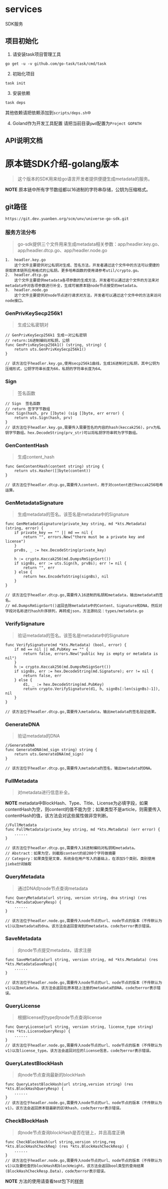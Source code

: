 # services
SDK服务

## 项目初始化

1. 请安装task项目管理工具

```
go get -u -v github.com/go-task/task/cmd/task
```

2. 初始化项目

```
task init
```

3. 安装依赖

```
task deps
```
其他依赖请把依赖添加到`scripts/deps.sh中`

4. Goland作为开发工具配置
请把当前目录`pwd`配置为`Project GOPATH`



## API说明文档
# 原本链SDK介绍-golang版本
> 这个版本的SDK用来给go语言开发者提供便捷生成metadata的服务。

**NOTE** 原本链中所有字节数组都以16进制的字符串存储，公钥为压缩格式。

## git路径

```
https://git.dev.yuanben.org/scm/unv/universe-go-sdk.git
```

### 服务方法分布
 > go-sdk提供三个文件用来生成metadata相关参数：app/headler.key.go、app/headler.dtcp.go、app/headler.node.go


```
1.  headler.key.go
    这个文件主要提供对公私钥对生成、签名方法，开发者通过这个文件中的方法可以便捷的获取原本链所应用格式的公私钥。更多哈希函数的使用请参考util/crypto.go。
2.  headler.dtcp.go
    这个文件主要提供metadata各项参数的生成方法，开发者可以通过这个文件的方法来对metadata中对各项参数进行补全，生成可被原本链node节点接受的metadata。
3.  headler.node.go
    这个文件主要提供对node节点进行请求对方法，开发者可以通过这个文件中的方法来访问node接口。
```

### GenPrivKeySecp256k1
> 生成公私密钥对

```golang
// GenPrivKeySecp256k1 生成一对公私密钥
// return:16进制编码对私钥，公钥
func GenPrivKeySecp256k1() (string, string) {
	return uts.GenPrivKeySecp256k1()
}

// 该方法位于headler.key.go,使用secp256k1曲线，生成16进制对公私钥，其中公钥为压缩形式，公钥字符串长度为66，私钥的字符串长度为64。
```

### Sign
> 签名函数

```golang
// Sign  签名函数
// return 签字字节数组
func Sign(hash, prv []byte) (sig []byte, err error) {
	return uts.Sign(hash, prv)
}
// 该方法位于headler.key.go,需要传入需要签名的内容的hash(keccak256)，prv为私钥字节数组。hex.DecodeString(prv_str)可以将私钥字符串转为字节数组。
```


### GenContentHash
> 生成content_hash

```golang
func GenContentHash(content string) string {
	return uts.Hasher([]byte(content))
}

// 该方法位于headler.dtcp.go,需要传入content，用于对content进行keccak256哈希运算。
```

### GenMetadataSignature
> 生成metadata的签名。该签名是metadata中的Signature

```golang
func GenMetadataSignature(private_key string, md *kts.Metadata) (string, error) {
	if private_key == "" || md == nil {
		return "", errors.New("there must be a private key and license")
	}
	prvBs, _ := hex.DecodeString(private_key)

	h := crypto.Keccak256(md.DumpsRmSignSort())
	if signBs, err := uts.Sign(h, prvBs); err != nil {
		return "", err
	} else {
		return hex.EncodeToString(signBs), nil
	}
}

// 该方法位于headler.dtcp.go,需要传入16进制的私钥和metadata，输出metadata的签名。
// md.DumpsRmSignSort()返回去除metadata中的Content、Signature和DNA，然后对字段对名称进行hash升序排列，再转成json，方法源码见：types/metadata.go

```

### VerifySignature
> 验证metadata的签名。该签名是metadata中的Signature

```golang
func VerifySignature(md *kts.Metadata) (bool, error) {
	if md == nil || md.PubKey == "" {
		return false, errors.New("public key is empty or metadata is nil")
	}
	h := crypto.Keccak256(md.DumpsRmSignSort())
	if signBs, err := hex.DecodeString(md.Signature); err != nil {
		return false, err
	} else {
		d1, _ := hex.DecodeString(md.PubKey)
		return crypto.VerifySignature(d1, h, signBs[:len(signBs)-1]), nil 
	}
}

// 该方法位于headler.dtcp.go,需要传入metadata，输出metadata的签名验证结果。
```


### GenerateDNA
> 验证metadata的DNA

```golang
//GenerateDNA
func GenerateDNA(md_sign string) string {
	return uts.GenerateDNA(md_sign)
}

// 该方法位于headler.dtcp.go,需要传入metadata的签名，输出metadata的DNA。
```

### FullMetadata
> 对metadata进行信息补全。

**NOTE** metadata中BlockHash、Type、Title、License为必填字段，如果contentHash为空，则content的值不能为空；如果类型不是article，则需要传入contentHash的值，该方法会对这些属性做非空判断。

```golang
//FullMetadata
func FullMetadata(private_key string, md *kts.Metadata) (err error) {
	......
}

// 该方法位于headler.dtcp.go,需要传入16进制编码对私钥和metadata。
// Abstract：如果为空，则截取content的前200个字符做摘要
// Category：如果类型是文章，系统会在用户写入的基础上，在添加5个类别，类别使用jieba分词抽取

```

### QueryMetadata
> 通过DNA向node节点查询metadata

```golang
func QueryMetadata(url string, version string, dna string) (res *kts.MetadataQueryResp) {
	......
}

// 该方法位于headler.node.go,需要传入node节点的url、node节点的版本（不传默认为v1)以及metadata的dna。该方法会返回查询到的metadata，code为error表示错误。

```

### SaveMetadata
> 向node节点提交metadata，请求注册

```golang
func SaveMetadata(url string, version string, md *kts.Metadata) (res *kts.MetadataSaveResp){
	......
}

// 该方法位于headler.node.go,需要传入node节点的url、node节点的版本（不传默认为v1)以及metadata。该方法会返回在原本链上注册的metadata的DNA，code为error表示错误。
```

### QueryLicense
> 根据license的type向node节点查询license

```golang
func QueryLicense(url string, version string, license_type string) (res *kts.LicenseQueryResp) {
	......
}
// 该方法位于headler.node.go,需要传入node节点的url、node节点的版本（不传默认为v1)以及license_type。该方法会返回对应的license信息，code为error表示错误。
```

### QueryLatestBlockHash
> 向node节点查询最新的blockHash

```golang
func QueryLatestBlockHash(url string,version string) (res *kts.BlockHashQueryResp) {
	......
}
// 该方法位于headler.node.go,需要传入node节点的url、node节点的版本（不传默认为v1)。该方法会返回原本链最新的区块hash，code为error表示错误。
```

### CheckBlockHash
> 向node节点查询blockHash是否在链上，并且高度正确

```golang
func CheckBlockHash(url string,version string,req *kts.BlockHashCheckReq) (res *kts.BlockHashCheckResp) {
	......
}
// 该方法位于headler.node.go,需要传入node节点的url、node节点的版本（不传默认为v1)以及要检查的blockHash和blockHeight。该方法会返回bool类型的查询结果(BlockHashCheckResp.Data)，code为error表示错误。
```

**NOTE** 方法的使用请查看test包下的[样例](https://git.dev.yuanben.org/projects/UNV/repos/universe-go-sdk/browse/test)
